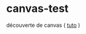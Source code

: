 # canvas-test

découverte de canvas ( [tuto](https://www.youtube.com/watch?v=vxljFhP2krI&list=PLpPnRKq7eNW3We9VdCfx9fprhqXHwTPXL&index=4) )
